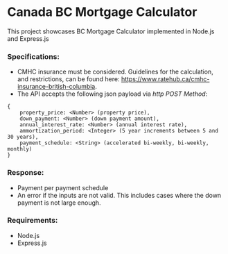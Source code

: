# Canada BC Mortgage Calculator

This project showcases BC Mortgage Calculator implemented in Node.js and Express.js

### Specifications:
- CMHC insurance must be considered. Guidelines for the calculation, and restrictions, can be
found here: https://www.ratehub.ca/cmhc-insurance-british-columbia.
- The API accepts the following json payload via *http POST Method*:
```
{
    property_price: <Number> (property price),
    down_payment: <Number> (down payment amount),
    annual_interest_rate: <Number> (annual interest rate),
    ammortization_period: <Integer> (5 year increments between 5 and 30 years),
    payment_schedule: <String> (accelerated bi-weekly, bi-weekly, monthly)
}
```
### Response:
- Payment per payment schedule
- An error if the inputs are not valid. This includes cases where the down payment is not large enough.

### Requirements:
- Node.js
- Express.js
